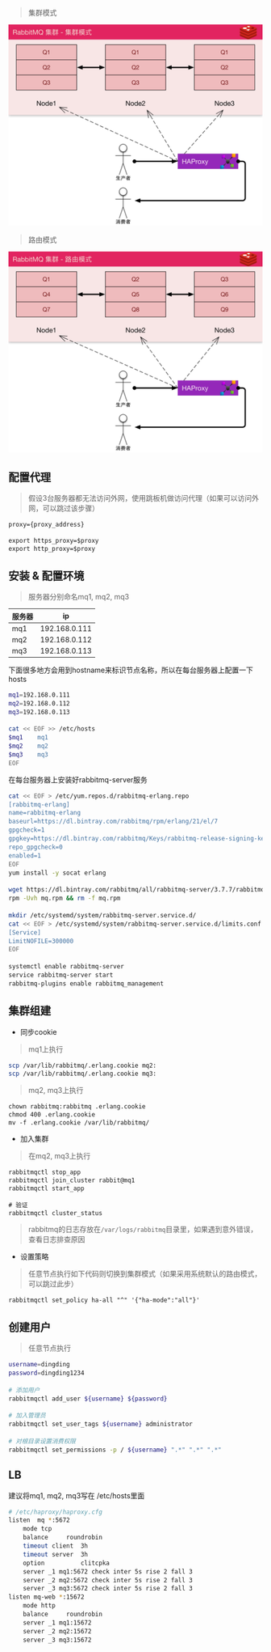 > 集群模式

![](img/mq_cluster.jpg)

> 路由模式

![](img/mq_router.jpg)

## 配置代理
> 假设3台服务器都无法访问外网，使用跳板机做访问代理（如果可以访问外网，可以跳过该步骤）

```
proxy={proxy_address}

export https_proxy=$proxy
export http_proxy=$proxy
```


## 安装 & 配置环境
> 服务器分别命名mq1, mq2, mq3

服务器 | ip
---|---
mq1|192.168.0.111
mq2|192.168.0.112
mq3|192.168.0.113

下面很多地方会用到hostname来标识节点名称，所以在每台服务器上配置一下hosts

```bash
mq1=192.168.0.111
mq2=192.168.0.112
mq3=192.168.0.113

cat << EOF >> /etc/hosts
$mq1    mq1
$mq2    mq2
$mq3    mq3
EOF
```

在每台服务器上安装好rabbitmq-server服务

```bash
cat << EOF > /etc/yum.repos.d/rabbitmq-erlang.repo
[rabbitmq-erlang]
name=rabbitmq-erlang
baseurl=https://dl.bintray.com/rabbitmq/rpm/erlang/21/el/7
gpgcheck=1
gpgkey=https://dl.bintray.com/rabbitmq/Keys/rabbitmq-release-signing-key.asc
repo_gpgcheck=0
enabled=1
EOF
yum install -y socat erlang

wget https://dl.bintray.com/rabbitmq/all/rabbitmq-server/3.7.7/rabbitmq-server-3.7.7-1.el7.noarch.rpm -O mq.rpm
rpm -Uvh mq.rpm && rm -f mq.rpm

mkdir /etc/systemd/system/rabbitmq-server.service.d/
cat << EOF > /etc/systemd/system/rabbitmq-server.service.d/limits.conf
[Service]
LimitNOFILE=300000
EOF

systemctl enable rabbitmq-server
service rabbitmq-server start
rabbitmq-plugins enable rabbitmq_management
```

## 集群组建
- 同步cookie

> mq1上执行

```bash
scp /var/lib/rabbitmq/.erlang.cookie mq2:
scp /var/lib/rabbitmq/.erlang.cookie mq3:
```

> mq2, mq3上执行

```
chown rabbitmq:rabbitmq .erlang.cookie
chmod 400 .erlang.cookie
mv -f .erlang.cookie /var/lib/rabbitmq/
```

- 加入集群

> 在mq2, mq3上执行

```
rabbitmqctl stop_app
rabbitmqctl join_cluster rabbit@mq1
rabbitmqctl start_app

# 验证
rabbitmqctl cluster_status
```
> rabbitmq的日志存放在`/var/logs/rabbitmq`目录里，如果遇到意外错误，查看日志排查原因

- 设置策略

> 任意节点执行如下代码则切换到集群模式（如果采用系统默认的路由模式，可以跳过此步）

```
rabbitmqctl set_policy ha-all "^" '{"ha-mode":"all"}'
```

## 创建用户

> 任意节点执行

```bash
username=dingding
password=dingding1234

# 添加用户
rabbitmqctl add_user ${username} ${password}

# 加入管理员
rabbitmqctl set_user_tags ${username} administrator

# 对根目录设置消费权限
rabbitmqctl set_permissions -p / ${username} ".*" ".*" ".*"

```


## LB
建议将mq1, mq2, mq3写在 /etc/hosts里面

```bash
# /etc/haproxy/haproxy.cfg
listen  mq *:5672
    mode tcp
    balance     roundrobin
    timeout client  3h
    timeout server  3h
    option          clitcpka
    server _1 mq1:5672 check inter 5s rise 2 fall 3
    server _2 mq2:5672 check inter 5s rise 2 fall 3
    server _3 mq3:5672 check inter 5s rise 2 fall 3
listen mq-web *:15672
    mode http
    balance     roundrobin
    server _1 mq1:15672
    server _2 mq2:15672
    server _3 mq3:15672
```